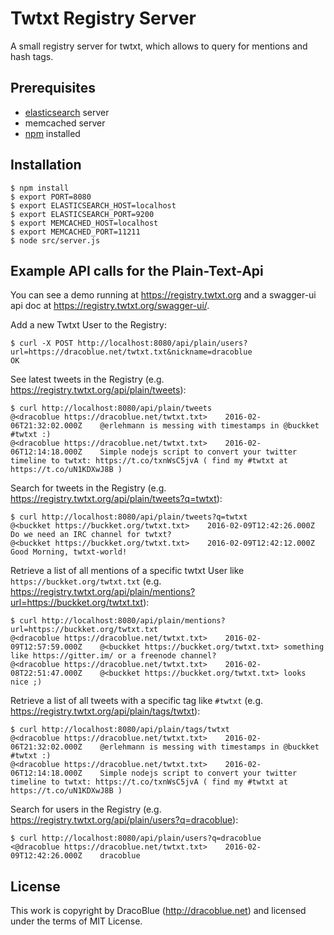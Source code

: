 # Twtxt Registry Server

A small registry server for twtxt, which allows to query for mentions and hash tags.

## Prerequisites

* [elasticsearch](https://www.elastic.co/downloads/elasticsearch) server
* memcached server
* [npm](https://nodejs.org) installed

## Installation

``` console
$ npm install
$ export PORT=8080
$ export ELASTICSEARCH_HOST=localhost
$ export ELASTICSEARCH_PORT=9200
$ export MEMCACHED_HOST=localhost
$ export MEMCACHED_PORT=11211
$ node src/server.js
```

## Example API calls for the Plain-Text-Api

You can see a demo running at <https://registry.twtxt.org> and a swagger-ui api doc at <https://registry.twtxt.org/swagger-ui/>.

Add a new Twtxt User to the Registry:

``` console
$ curl -X POST http://localhost:8080/api/plain/users?url=https://dracoblue.net/twtxt.txt&nickname=dracoblue
OK
```

See latest tweets in the Registry (e.g. <https://registry.twtxt.org/api/plain/tweets>):

``` console
$ curl http://localhost:8080/api/plain/tweets
@<dracoblue https://dracoblue.net/twtxt.txt>	2016-02-06T21:32:02.000Z	@erlehmann is messing with timestamps in @buckket #twtxt :)
@<dracoblue https://dracoblue.net/twtxt.txt>	2016-02-06T12:14:18.000Z	Simple nodejs script to convert your twitter timeline to twtxt: https://t.co/txnWsC5jvA ( find my #twtxt at https://t.co/uN1KDXwJ8B )
```

Search for tweets in the Registry (e.g. <https://registry.twtxt.org/api/plain/tweets?q=twtxt>):

``` console
$ curl http://localhost:8080/api/plain/tweets?q=twtxt
@<buckket https://buckket.org/twtxt.txt>	2016-02-09T12:42:26.000Z	Do we need an IRC channel for twtxt?
@<buckket https://buckket.org/twtxt.txt>	2016-02-09T12:42:12.000Z	Good Morning, twtxt-world!
```

Retrieve a list of all mentions of a specific twtxt User like `https://buckket.org/twtxt.txt` (e.g. <https://registry.twtxt.org/api/plain/mentions?url=https://buckket.org/twtxt.txt>):

``` console
$ curl http://localhost:8080/api/plain/mentions?url=https://buckket.org/twtxt.txt
@<dracoblue https://dracoblue.net/twtxt.txt>	2016-02-09T12:57:59.000Z	@<buckket https://buckket.org/twtxt.txt> something like https://gitter.im/ or a freenode channel?
@<dracoblue https://dracoblue.net/twtxt.txt>	2016-02-08T22:51:47.000Z	@<buckket https://buckket.org/twtxt.txt> looks nice ;)
```

Retrieve a list of all tweets with a specific tag like `#twtxt` (e.g. <https://registry.twtxt.org/api/plain/tags/twtxt>):

``` console
$ curl http://localhost:8080/api/plain/tags/twtxt
@<dracoblue https://dracoblue.net/twtxt.txt>	2016-02-06T21:32:02.000Z	@erlehmann is messing with timestamps in @buckket #twtxt :)
@<dracoblue https://dracoblue.net/twtxt.txt>	2016-02-06T12:14:18.000Z	Simple nodejs script to convert your twitter timeline to twtxt: https://t.co/txnWsC5jvA ( find my #twtxt at https://t.co/uN1KDXwJ8B )
```

Search for users in the Registry (e.g. <https://registry.twtxt.org/api/plain/users?q=dracoblue>):

``` console
$ curl http://localhost:8080/api/plain/users?q=dracoblue
<@dracoblue https://dracoblue.net/twtxt.txt>	2016-02-09T12:42:26.000Z	dracoblue
```

## License

This work is copyright by DracoBlue (http://dracoblue.net) and licensed under the terms of MIT License.